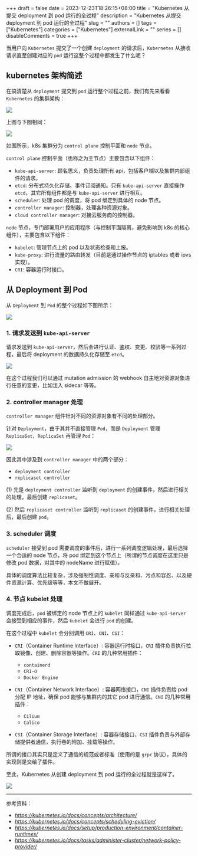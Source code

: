 +++
draft = false
date = 2023-12-23T18:26:15+08:00
title = "Kubernetes 从提交 deployment 到 pod 运行的全过程"
description = "Kubernetes 从提交 deployment 到 pod 运行的全过程"
slug = ""
authors = []
tags = ["Kubernetes"]
categories = ["Kubernetes"]
externalLink = ""
series = []
disableComments = true
+++


当用户向 `Kubernetes` 提交了一个创建 `deployment` 的请求后，`Kubernetes` 从接收请求直至创建对应的 `pod` 运行这整个过程中都发生了什么呢？

## kubernetes 架构简述

在搞清楚从 `deployment` 提交到 `pod` 运行整个过程之前，我们有先来看看 `Kubernetes` 的集群架构：

![](/images/k8s/kubernetes-cluster-architecture.svg)

上图与下图相同：

![](/images/k8s/k8s-architecture.png)

如图所示，k8s 集群分为 `control plane` 控制平面和 `node` 节点。

`control plane` 控制平面（也称之为主节点）主要包含以下组件：
- `kube-api-server`: 顾名思义，负责处理所有 api，包括客户端以及集群内部组件的请求。
- `etcd`: 分布式持久化存储、事件订阅通知。只有 `kube-api-server` 直接操作 `etcd`，其它所有组件都是与 `kube-api-server` 进行相互。
- `scheduler`: 处理 pod 的调度，将 pod 绑定到具体的 node 节点。
- `controller manager`: 控制器，处理各种资源对象。
- `cloud controller manager`: 对接云服务商的控制器。

`node` 节点，专门部署用户的应用程序（与控制平面隔离，避免影响到 k8s 的核心组件），主要包含以下组件：
- `kubelet`: 管理节点上的 pod 以及状态检查和上报。
- `kube-proxy`: 进行流量的路由转发（目前是通过操作节点的 iptables 或者 ipvs 实现）。
- `CRI`: 容器运行时接口。

## 从 Deployment 到 Pod

从 `Deployment` 到 `Pod` 的整个过程如下图所示：

![](/images/k8s/from-deploy-to-pod/k8s-from-deploy-to-pod.png)


### 1. 请求发送到 `kube-api-server`

请求发送到 `kube-api-server`，然后会进行认证、鉴权、变更、校验等一系列过程，最后将 deployment 的数据持久化存储至 `etcd`。

![](/images/k8s/admission-controller-phases.png)

在这个过程我们可以通过 mutation admission 的 webhook 自主地对资源对象进行任意的变更，比如注入 sidecar 等等。

### 2. controller manager 处理

`controller manager` 组件针对不同的资源对象有不同的处理部分。

针对 `Deployment`，由于其并不直接管理 `Pod`，而是 `Deployment` 管理 `ReplicaSet`，`ReplicaSet` 再管理 `Pod`：

![](/images/k8s/from-deploy-to-pod/deploy-replicaset-pod.png)

因此其中涉及到 `controller manager` 中的两个部分：
- `deployment controller`
- `replicaset controller`

(1) 先是 `deployment controller` 监听到 `deployment` 的创建事件，然后进行相关的处理，最后创建 `replicaset`。

(2) 然后 `replicaset controller` 监听到 `replicaset` 的创建事件，进行相关处理后，最后创建 `pod`。

### 3. scheduler 调度

`scheduler` 接受到 pod 需要调度的事件后，进行一系列调度逻辑处理，最后选择一个合适的 node 节点，将 pod 绑定到这个节点上（所谓的节点调度在这里只是修改 pod 数据，对其中的 nodeName 进行赋值）。

具体的调度算法比较复杂，涉及强制性调度、亲和与反亲和、污点和容忍、以及硬件资源计算、优先级等等，本文不做展开。

### 4. 节点 kubelet 处理

调度完成后，`pod` 被绑定的 node 节点上的 `kubelet` 同样通过 `kube-api-server` 会接受到相应的事件，然后 `kubelet` 会进行 `pod` 的创建。

在这个过程中 `kubelet` 会分别调用 `CRI`、`CNI`、`CSI`：

- `CRI`（Container Runtime Interface）: 容器运行时接口，`CRI` 插件负责执行拉取镜像、创建、删除容器等操作。`CRI` 的几种常用插件：
    - `containerd`
    - `CRI-O`
    - `Docker Engine`

- `CNI`（Container Network Interface）: 容器网络接口，`CNI` 插件负责给 pod 分配 IP 地址，确保 pod 能够与集群内的其它 pod 进行通信。`CNI` 的几种常用插件：
    - `Cilium`
    - `Calico`

- `CSI`（Container Storage Interface）: 容器存储接口，`CSI` 插件负责与外部存储提供者通信，执行卷的附加、挂载等操作。

所谓的接口其实只是定义了通信的规范或者标准（使用的是 `grpc` 协议），具体的实现则是交给了插件。


至此，Kubernetes 从创建 deployment 到 pod 运行的全过程就是这样了。

![](/images/k8s/from-deploy-to-pod/k8s-from-deploy-to-pod.png)


---

参考资料：

- *https://kubernetes.io/docs/concepts/architecture/*
- *https://kubernetes.io/docs/concepts/scheduling-eviction/*
- *https://kubernetes.io/docs/setup/production-environment/container-runtimes/*
- *https://kubernetes.io/docs/tasks/administer-cluster/network-policy-provider/*
